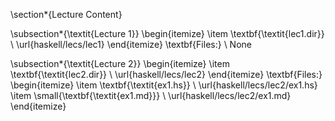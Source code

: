 \section*{Lecture Content}

\subsection*{\textit{Lecture 1}}
\begin{itemize}
    \item \textbf{\textit{lec1.dir}} \\
    \url{haskell/lecs/lec1}
\end{itemize}
\textbf{Files:} \\
None

\subsection*{\textit{Lecture 2}}
\begin{itemize}
    \item \textbf{\textit{lec2.dir}} \\
    \url{haskell/lecs/lec2}
\end{itemize}
\textbf{Files:}
\begin{itemize}
    \item \textbf{\textit{ex1.hs}} \\
    \url{haskell/lecs/lec2/ex1.hs}
    \item \small{\textbf{\textit{ex1.md}}} \\
    \url{haskell/lecs/lec2/ex1.md}
\end{itemize}
